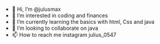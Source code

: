 - 👋 Hi, I’m @julusmax
- 👀 I’m interested in coding and finances 
- 🌱 I’m currently learning the basics with html, Css and java 
- 💞️ I’m looking to collaborate on java 
- 📫 How to reach me instagram julius_0547

<!---
julusmax/julusmax is a ✨ special ✨ repository because its `README.md` (this file) appears on your GitHub profile.
You can click the Preview link to take a look at your changes.
--->
